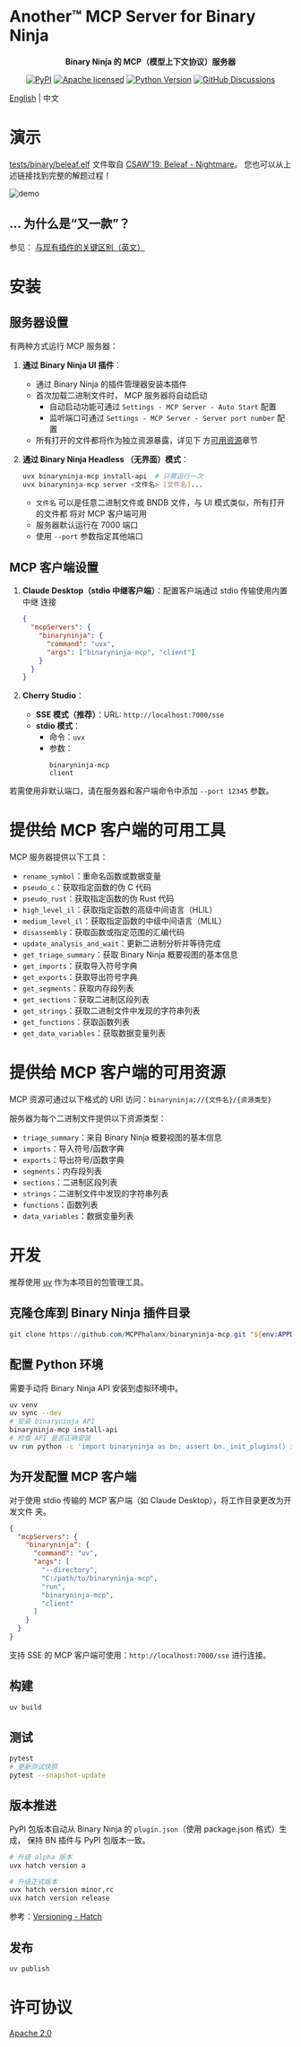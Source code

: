 # Another™ MCP Server for Binary Ninja

<div align="center">

<strong>Binary Ninja 的 MCP（模型上下文协议）服务器</strong>

[![PyPI][pypi-badge]][pypi-url] [![Apache licensed][license-badge]][license-url]
[![Python Version][python-badge]][python-url]
[![GitHub Discussions][discussions-badge]][discussions-url]

</div>

[English](README.md) | 中文

[pypi-badge]: https://img.shields.io/pypi/v/binaryninja-mcp.svg
[pypi-url]: https://pypi.org/project/binaryninja-mcp/
[license-badge]: https://img.shields.io/pypi/l/binaryninja-mcp.svg
[license-url]: https://github.com/MCPPhalanx/binaryninja-mcp/blob/main/LICENSE
[python-badge]: https://img.shields.io/pypi/pyversions/binaryninja-mcp.svg
[python-url]: https://www.python.org/downloads/
[discussions-badge]:
  https://img.shields.io/github/discussions/MCPPhalanx/binaryninja-mcp
[discussions-url]: https://github.com/MCPPhalanx/binaryninja-mcp/discussions

# 演示

[tests/binary/beleaf.elf](tests/binary/beleaf.elf) 文件取自
[CSAW'19: Beleaf - Nightmare](https://guyinatuxedo.github.io/03-beginner_re/csaw19_beleaf/index.html)。
您也可以从上述链接找到完整的解题过程！

![demo](docs/demo-1.jpg)

## ... 为什么是“又一款”？

参见：
[与现有插件的关键区别（英文）](https://github.com/Vector35/community-plugins/issues/305)

# 安装

## 服务器设置

有两种方式运行 MCP 服务器：

1. **通过 Binary Ninja UI 插件**：

   - 通过 Binary Ninja 的插件管理器安装本插件
   - 首次加载二进制文件时， MCP 服务器将自动启动
     - 自动启动功能可通过 `Settings - MCP Server - Auto Start` 配置
     - 监听端口可通过 `Settings - MCP Server - Server port number` 配置
   - 所有打开的文件都将作为独立资源暴露，详见下
     方[可用资源](#提供给-mcp-客户端的可用资源)章节

2. **通过 Binary Ninja Headless （无界面）模式**：
   ```bash
   uvx binaryninja-mcp install-api  # 只需运行一次
   uvx binaryninja-mcp server <文件名> [文件名]...
   ```
   - `文件名` 可以是任意二进制文件或 BNDB 文件，与 UI 模式类似，所有打开的文件都
     将对 MCP 客户端可用
   - 服务器默认运行在 7000 端口
   - 使用 `--port` 参数指定其他端口

## MCP 客户端设置

1. **Claude Desktop（stdio 中继客户端）**：配置客户端通过 stdio 传输使用内置中继
   连接

   ```json
   {
     "mcpServers": {
       "binaryninja": {
         "command": "uvx",
         "args": ["binaryninja-mcp", "client"]
       }
     }
   }
   ```

2. **Cherry Studio**：
   - **SSE 模式（推荐）**：URL: `http://localhost:7000/sse`
   - **stdio 模式**：
     - 命令：`uvx`
     - 参数：
       ```
       binaryninja-mcp
       client
       ```

若需使用非默认端口，请在服务器和客户端命令中添加 `--port 12345` 参数。

# 提供给 MCP 客户端的可用工具

MCP 服务器提供以下工具：

- `rename_symbol`：重命名函数或数据变量
- `pseudo_c`：获取指定函数的伪 C 代码
- `pseudo_rust`：获取指定函数的伪 Rust 代码
- `high_level_il`：获取指定函数的高级中间语言（HLIL）
- `medium_level_il`：获取指定函数的中级中间语言（MLIL）
- `disassembly`：获取函数或指定范围的汇编代码
- `update_analysis_and_wait`：更新二进制分析并等待完成
- `get_triage_summary`：获取 Binary Ninja 概要视图的基本信息
- `get_imports`：获取导入符号字典
- `get_exports`：获取导出符号字典
- `get_segments`：获取内存段列表
- `get_sections`：获取二进制区段列表
- `get_strings`：获取二进制文件中发现的字符串列表
- `get_functions`：获取函数列表
- `get_data_variables`：获取数据变量列表

# 提供给 MCP 客户端的可用资源

MCP 资源可通过以下格式的 URI 访问：`binaryninja://{文件名}/{资源类型}`

服务器为每个二进制文件提供以下资源类型：

- `triage_summary`：来自 Binary Ninja 概要视图的基本信息
- `imports`：导入符号/函数字典
- `exports`：导出符号/函数字典
- `segments`：内存段列表
- `sections`：二进制区段列表
- `strings`：二进制文件中发现的字符串列表
- `functions`：函数列表
- `data_variables`：数据变量列表

# 开发

推荐使用 [uv](https://github.com/astral-sh/uv) 作为本项目的包管理工具。

## 克隆仓库到 Binary Ninja 插件目录

```powershell
git clone https://github.com/MCPPhalanx/binaryninja-mcp.git "${env:APPDATA}\Binary Ninja\plugins\MCPPhalanx_binaryninja_mcp"
```

## 配置 Python 环境

需要手动将 Binary Ninja API 安装到虚拟环境中。

```bash
uv venv
uv sync --dev
# 安装 binaryninja API
binaryninja-mcp install-api
# 检查 API 是否正确安装
uv run python -c 'import binaryninja as bn; assert bn._init_plugins() is None; assert bn.core_ui_enabled() is not None; print("BN API check PASSED!!")'
```

## 为开发配置 MCP 客户端

对于使用 stdio 传输的 MCP 客户端（如 Claude Desktop），将工作目录更改为开发文件
夹。

```json
{
  "mcpServers": {
    "binaryninja": {
      "command": "uv",
      "args": [
        "--directory",
        "C:/path/to/binaryninja-mcp",
        "run",
        "binaryninja-mcp",
        "client"
      ]
    }
  }
}
```

支持 SSE 的 MCP 客户端可使用：`http://localhost:7000/sse` 进行连接。

## 构建

```bash
uv build
```

## 测试

```bash
pytest
# 更新测试快照
pytest --snapshot-update
```

## 版本推进

PyPI 包版本自动从 Binary Ninja 的 `plugin.json`（使用 package.json 格式）生成，
保持 BN 插件与 PyPI 包版本一致。

```bash
# 升级 alpha 版本
uvx hatch version a

# 升级正式版本
uvx hatch version minor,rc
uvx hatch version release
```

参考：[Versioning - Hatch](https://hatch.pypa.io/1.12/version/)

## 发布

```bash
uv publish
```

# 许可协议

[Apache 2.0](LICENSE)
